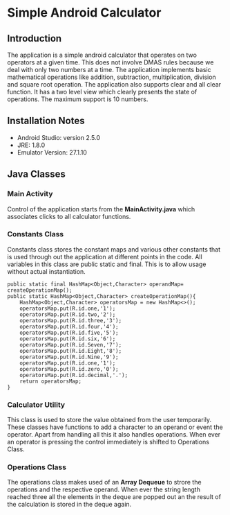# Simple Android Calculator

## Introduction
The application is a simple android calculator that operates on two operators at a given time. This does not involve DMAS rules because we deal with only two numbers at a time. The application implements basic mathematical operations like addition, subtraction, multiplication, division and square root operation.
The application also supports clear and all clear function. It has a two level view which clearly presents the state of operations. The maximum support is 10 numbers.

## Installation Notes

* Android Studio: version 2.5.0
* JRE: 1.8.0
* Emulator Version: 27.1.10

## Java Classes

### Main Activity

Control of the application starts from the __MainActivity.java__ which associates clicks to all calculator functions.

### Constants Class 

Constants class stores the constant maps and various other constants that is used through out the application at different points in the code.
All variables in this class are public static and final. This is to allow usage without actual instantiation.

    public static final HashMap<Object,Character> operandMap= createOperationMap();
    public static HashMap<Object,Character> createOperationMap(){
        HashMap<Object,Character> operatorsMap = new HashMap<>();
        operatorsMap.put(R.id.one,'1');
        operatorsMap.put(R.id.two,'2');
        operatorsMap.put(R.id.three,'3');
        operatorsMap.put(R.id.four,'4');
        operatorsMap.put(R.id.five,'5');
        operatorsMap.put(R.id.six,'6');
        operatorsMap.put(R.id.Seven,'7');
        operatorsMap.put(R.id.Eight,'8');
        operatorsMap.put(R.id.Nine,'9');
        operatorsMap.put(R.id.one,'1');
        operatorsMap.put(R.id.zero,'0');
        operatorsMap.put(R.id.decimal,'.');
        return operatorsMap;
    }
### Calculator Utility

This class is used to store the value obtained from the user temporarily. These classes have functions to add a character to an operand or event the operator.
Apart from handling all this it also handles operations. When ever an operator is pressing the control immediately is shifted to Operations Class.

### Operations Class

The operations class makes used of an __Array Dequeue__ to strore the operations and the respective operand. When ever the string length reached three
all the elements in the deque are popped out an the result of the calculation is stored in the deque again.

